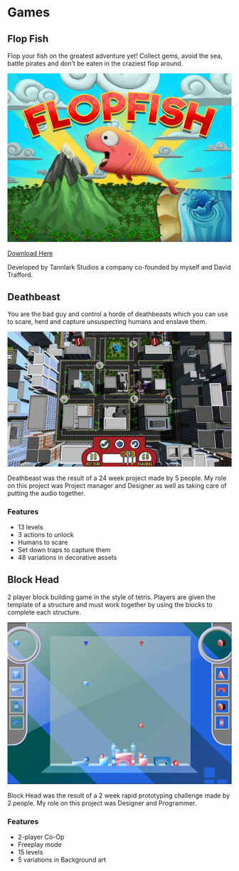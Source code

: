# Games

## Flop Fish

Flop your fish on the greatest adventure yet! Collect gems, avoid the sea, battle pirates and don’t be eaten in the craziest flop around.

![FlopFishScreen](pub/static/flopfish.png)

[Download Here](https://play.google.com/store/apps/details?id=com.tannlark.flopfish)

Developed by Tannlark Studios a company co-founded by myself and David Trafford.

## Deathbeast

You are the bad guy and control a horde of deathbeasts which you can use to
scare, herd and capture unsuspecting humans and enslave them.

![DeathBeastScreen](pub/static/deathbeast.png)

Deathbeast was the result of a 24 week project made by 5 people. My role on this project was Project manager and Designer as well as taking care of putting the audio together.

### Features
- 13 levels
- 3 actions to unlock
- Humans to scare
- Set down traps to capture them
- 48 variations in decorative assets

## Block Head

2 player block building game in the style of tetris. Players are given the template of a structure and must work together by using the blocks to complete each structure.

![BlockHeadScreen](pub/static/blockhead.png)

Block Head was the result of a 2 week rapid prototyping challenge made by 2 people. My role on this project was Designer and Programmer.

### Features
- 2-player Co-Op
- Freeplay mode
- 15 levels
- 5 variations in Background art

